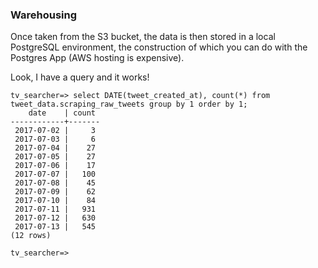 ### Warehousing

Once taken from the S3 bucket, the data is then stored in a local PostgreSQL environment, the construction of which you can do with the Postgres App (AWS hosting is expensive). 

Look, I have a query and it works!

```
tv_searcher=> select DATE(tweet_created_at), count(*) from tweet_data.scraping_raw_tweets group by 1 order by 1;
    date    | count
------------+-------
 2017-07-02 |     3
 2017-07-03 |     6
 2017-07-04 |    27
 2017-07-05 |    27
 2017-07-06 |    17
 2017-07-07 |   100
 2017-07-08 |    45
 2017-07-09 |    62
 2017-07-10 |    84
 2017-07-11 |   931
 2017-07-12 |   630
 2017-07-13 |   545
(12 rows)

tv_searcher=>
```
